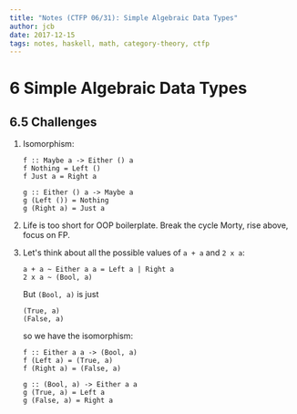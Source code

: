 ```yaml
---
title: "Notes (CTFP 06/31): Simple Algebraic Data Types"
author: jcb
date: 2017-12-15
tags: notes, haskell, math, category-theory, ctfp
---
```


# 6 Simple Algebraic Data Types

## 6.5 Challenges

1.  Isomorphism:

    ```
    f :: Maybe a -> Either () a
    f Nothing = Left ()
    f Just a = Right a

    g :: Either () a -> Maybe a
    g (Left ()) = Nothing
    g (Right a) = Just a
    ```

2.  Life is too short for OOP boilerplate. Break the cycle Morty, rise above,
    focus on FP.

5.  Let's think about all the possible values of `a + a` and `2 x a`:

    ```
    a + a ~ Either a a = Left a | Right a
    2 x a ~ (Bool, a)
    ```

    But `(Bool, a)` is just

    ```
    (True, a)
    (False, a)
    ```

    so we have the isomorphism:

    ```
    f :: Either a a -> (Bool, a)
    f (Left a) = (True, a)
    f (Right a) = (False, a)

    g :: (Bool, a) -> Either a a
    g (True, a) = Left a
    g (False, a) = Right a
    ```
